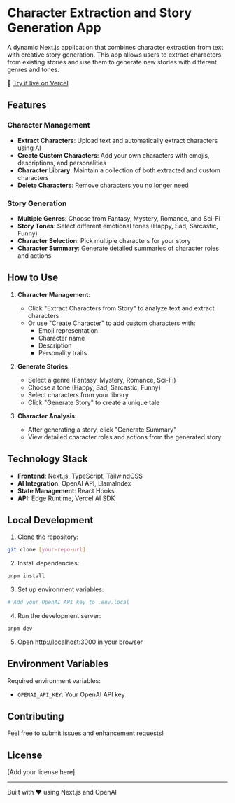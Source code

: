 # Character Extraction and Story Generation App

A dynamic Next.js application that combines character extraction from text with creative story generation. This app allows users to extract characters from existing stories and use them to generate new stories with different genres and tones.

🔗 [Try it live on Vercel](ADD_YOUR_VERCEL_LINK_HERE)

## Features

### Character Management

- **Extract Characters**: Upload text and automatically extract characters using AI
- **Create Custom Characters**: Add your own characters with emojis, descriptions, and personalities
- **Character Library**: Maintain a collection of both extracted and custom characters
- **Delete Characters**: Remove characters you no longer need

### Story Generation

- **Multiple Genres**: Choose from Fantasy, Mystery, Romance, and Sci-Fi
- **Story Tones**: Select different emotional tones (Happy, Sad, Sarcastic, Funny)
- **Character Selection**: Pick multiple characters for your story
- **Character Summary**: Generate detailed summaries of character roles and actions

## How to Use

1. **Character Management**:

   - Click "Extract Characters from Story" to analyze text and extract characters
   - Or use "Create Character" to add custom characters with:
     - Emoji representation
     - Character name
     - Description
     - Personality traits

2. **Generate Stories**:

   - Select a genre (Fantasy, Mystery, Romance, Sci-Fi)
   - Choose a tone (Happy, Sad, Sarcastic, Funny)
   - Select characters from your library
   - Click "Generate Story" to create a unique tale

3. **Character Analysis**:
   - After generating a story, click "Generate Summary"
   - View detailed character roles and actions from the generated story

## Technology Stack

- **Frontend**: Next.js, TypeScript, TailwindCSS
- **AI Integration**: OpenAI API, LlamaIndex
- **State Management**: React Hooks
- **API**: Edge Runtime, Vercel AI SDK

## Local Development

1. Clone the repository:

```bash
git clone [your-repo-url]
```

2. Install dependencies:

```bash
pnpm install
```

3. Set up environment variables:

```bash
# Add your OpenAI API key to .env.local
```

4. Run the development server:

```bash
pnpm dev
```

5. Open [http://localhost:3000](http://localhost:3000) in your browser

## Environment Variables

Required environment variables:

- `OPENAI_API_KEY`: Your OpenAI API key

## Contributing

Feel free to submit issues and enhancement requests!

## License

[Add your license here]

---

Built with ❤️ using Next.js and OpenAI
